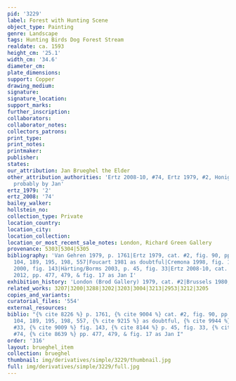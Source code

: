 ```yaml
---
pid: '3229'
label: Forest with Hunting Scene
object_type: Painting
genre: Landscape
tags: Hunting Birds Dog Forest Stream
realdate: ca. 1593
height_cm: '25.1'
width_cm: '34.6'
diameter_cm: 
plate_dimensions: 
support: Copper
drawing_medium: 
signature: 
signature_location: 
support_marks: 
further_inscription: 
collaborators: 
collaborator_notes: 
collectors_patrons: 
print_type: 
print_notes: 
printmaker: 
publisher: 
states: 
our_attribution: Jan Brueghel the Elder
other_attribution_authorities: 'Ertz 2008-10, #74, Ertz 1979, #2, Honig database as
  probably by Jan'
ertz_1979: '2'
ertz_2008: '74'
bailey_walker: 
hollstein_no: 
collection_type: Private
location_country: 
location_city: 
location_collection: 
location_or_most_recent_sale_notes: London, Richard Green Gallery
provenance: 5303|5304|5305
bibliography: 'Van Gehren 1979, p. 1761|Ertz 1979, cat. #2, fig. 90, pp. 92, 96, 101,
  104, 189, 195, 198, 557|Foucart 1981 as doubtful|Cremona 1998, fig. 1 under #33|Bartilla
  2000, fig. 143|Härting/Borms 2003, p. 45, fig. 33|Ertz 2008-10, cat. #74|Wood, Ruby
  2012, pp. 477, 479, & fig. 17 as Jan I'
exhibition_history: 'London (Brod Gallery) 1979, cat. #2|Brussels 1980, cat. #113'
related_works: 3207|3200|3288|3202|3203|3004|3213|2953|3212|3205
copies_and_variants: 
curatorial_files: '554'
external_resources: 
biblio: "{% cite 8226 %} p. 1761, {% cite 9004 %} cat. #2, fig. 90, pp. 92, 96, 101,
  104, 189, 195, 198, 557, {% cite 9215 %} as doubtful, {% cite 9944 %} fig. 1 under
  #33, {% cite 9009 %} fig. 143, {% cite 8144 %} p. 45, fig. 33, {% cite 8900 %} cat.
  #74, {% cite 8639 %} pp. 477, 479, & fig. 17 as Jan I"
order: '316'
layout: brueghel_item
collection: brueghel
thumbnail: img/derivatives/simple/3229/thumbnail.jpg
full: img/derivatives/simple/3229/full.jpg
---
```


